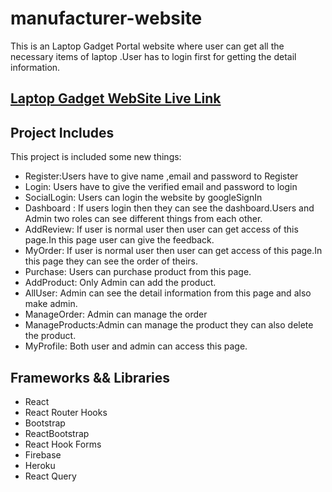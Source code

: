 

# manufacturer-website
This is an Laptop Gadget Portal website where user can get all the necessary items of laptop .User has to login first for getting the detail information.
## [Laptop Gadget WebSite Live Link](https://manufacturer-website-c89a2.web.app)

## Project Includes

This project is included some new things:

- Register:Users have to give name ,email and password to Register
- Login: Users have to give the verified email and password to login 
- SocialLogin: Users can login the website by googleSignIn 
- Dashboard : If users login then they can see the dashboard.Users and Admin two roles can see different things from each other. 
- AddReview:  If user is normal user then user can get access of this page.In this page user can give the feedback.
- MyOrder:  If user is normal user then user can get access of this page.In this page they can see the order of theirs.
- Purchase: Users can purchase product from this page.
- AddProduct: Only Admin can add the product.
- AllUser: Admin can see the detail information from this page and also make admin.
- ManageOrder: Admin can manage the order
- ManageProducts:Admin can manage the product they can also delete the product.
- MyProfile: Both user and admin can access this page.
## Frameworks && Libraries
- React
- React Router Hooks
- Bootstrap
- ReactBootstrap
- React Hook Forms
- Firebase
- Heroku
- React Query


